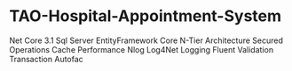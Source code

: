 # TAO-Hospital-Appointment-System

Net Core 3.1
Sql Server
EntityFramework Core
N-Tier Architecture
Secured Operations
Cache 
Performance
Nlog
Log4Net
Logging
Fluent Validation
Transaction
Autofac
